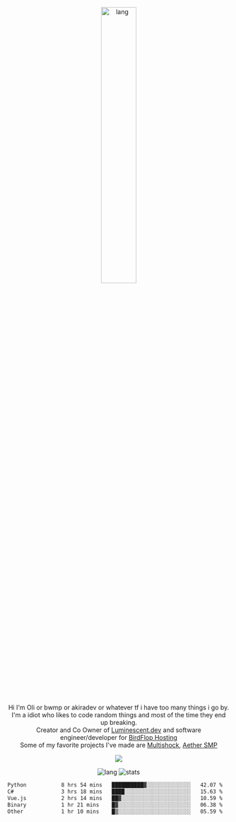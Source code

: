 <p align="center">
 <a href="https://luminescent.dev">
  <img width="40%" alt="lang" src="https://github.com/bwmp/bwmp/blob/main/l_10.png?raw=true" />
 </a>
</p>

<p align="center">
 Hi I'm Oli or bwmp or akiradev or whatever tf i have too many things i go by.<br>
 I'm a idiot who likes to code random things and most of the time they end up breaking.<br>
 Creator and Co Owner of <a href="https://luminescent.dev">Luminescent.dev</a> and software engineer/developer for <a href="https://www.birdflop.com">BirdFlop Hosting</a><br>
 Some of my favorite projects I've made are <a href="https://github.com/PiShock-Inc/MultiShock">Multishock</a>, <a href="https://www.aethersmp.com">Aether SMP</a>
</p>

<p align="center">
  <a href="https://discord.com/users/798738506859282482"><img align="center" src="https://lanyard-profile-readme.vercel.app/api/798738506859282482?bg=433e4f&borderRadius=10px&showDisplayName=true&idleMessage=Probably%20sleeping"/></a>
</p>

<p align="center">
 <img alt="lang" src="https://github-readme-stats.vercel.app/api/top-langs/?username=bwmp&layout=compact&hide_border=true&langs_count=10&theme=transparent&custom_title=Languages" />
 <img alt="stats" src="https://github-readme-stats.vercel.app/api?username=bwmp&show_icons=true&hide_border=true&count_private=true&theme=transparent&custom_title=Statistics">
</p>
<p align="center">
 <!--START_SECTION:waka-->

```txt
Python           8 hrs 54 mins   ██████████▓░░░░░░░░░░░░░░   42.07 %
C#               3 hrs 18 mins   ████░░░░░░░░░░░░░░░░░░░░░   15.63 %
Vue.js           2 hrs 14 mins   ██▓░░░░░░░░░░░░░░░░░░░░░░   10.59 %
Binary           1 hr 21 mins    █▓░░░░░░░░░░░░░░░░░░░░░░░   06.38 %
Other            1 hr 10 mins    █▒░░░░░░░░░░░░░░░░░░░░░░░   05.59 %
```

<!--END_SECTION:waka-->
</p>

